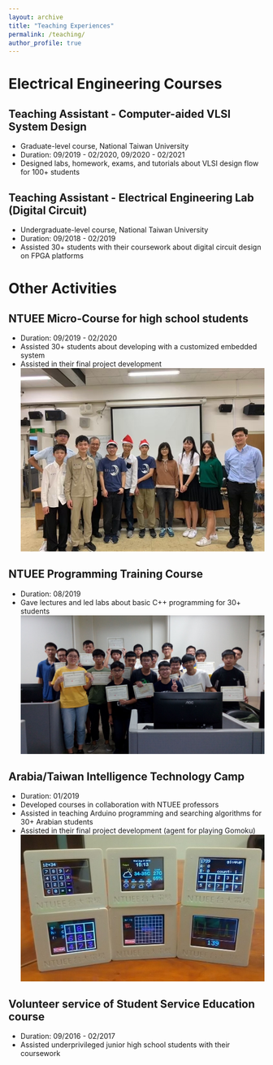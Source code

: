 ```yaml
---
layout: archive
title: "Teaching Experiences"
permalink: /teaching/
author_profile: true
---
```


# Electrical Engineering Courses
## Teaching Assistant - Computer-aided VLSI System Design
* Graduate-level course, National Taiwan University
* Duration: 09/2019 - 02/2020, 09/2020 - 02/2021
* Designed labs, homework, exams, and tutorials about VLSI design flow for 100+ students

## Teaching Assistant - Electrical Engineering Lab (Digital Circuit)
* Undergraduate-level course, National Taiwan University
* Duration: 09/2018 - 02/2019
* Assisted 30+ students with their coursework about digital circuit design on FPGA platforms

# Other Activities
## NTUEE Micro-Course for high school students
* Duration: 09/2019 - 02/2020
* Assisted 30+ students about developing with a customized embedded system
* Assisted in their final project development <br/>
<img src='/images/Teach-micro.jpg' width='600' > <br/>

## NTUEE Programming Training Course
* Duration: 08/2019
* Gave lectures and led labs about basic C++ programming for 30+ students <br/>
<img src='/images/Teach-cpp.jpg' width='600' > <br/>

## Arabia/Taiwan Intelligence Technology Camp
* Duration: 01/2019
* Developed courses in collaboration with NTUEE professors
* Assisted in teaching Arduino programming and searching algorithms for 30+ Arabian students
* Assisted in their final project development (agent for playing Gomoku) <br/>
<img src='/images/Teach-arabia.jpg' width='600' > <br/>

## Volunteer service of Student Service Education course
* Duration: 09/2016 - 02/2017
* Assisted underprivileged junior high school students with their coursework <br/>

<!--
{% include base_path %}

{% for post in site.teaching reversed %}
  {% include archive-single.html %}
{% endfor %}
-->